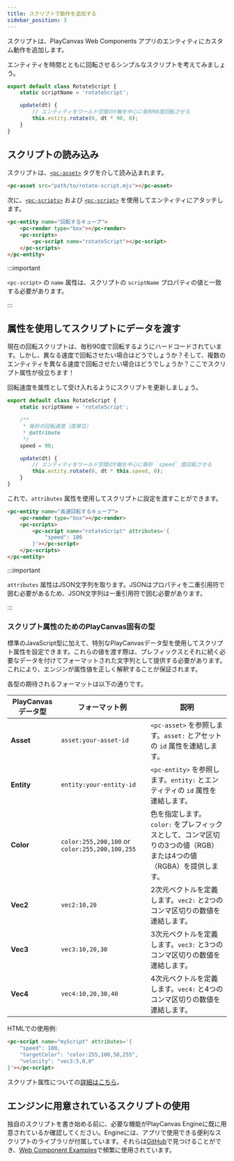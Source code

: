 ```yaml
---
title: スクリプトで動作を追加する
sidebar_position: 3
---
```


スクリプトは、PlayCanvas Web Components アプリのエンティティにカスタム動作を追加します。

エンティティを時間とともに回転させるシンプルなスクリプトを考えてみましょう。

```javascript title="rotate-script.mjs"
export default class RotateScript {
    static scriptName = 'rotateScript';

    update(dt) {
        // エンティティをワールド空間のY軸を中心に毎秒90度回転させる
        this.entity.rotate(0, dt * 90, 0);
    }
}
```

## スクリプトの読み込み

スクリプトは、[`<pc-asset>`](../tags/pc-asset) タグを介して読み込まれます。

```html
<pc-asset src="path/to/rotate-script.mjs"></pc-asset>
```

次に、[`<pc-scripts>`](../tags/pc-scripts) および [`<pc-script>`](../tags/pc-script) を使用してエンティティにアタッチします。

```html
<pc-entity name="回転するキューブ">
    <pc-render type="box"></pc-render>
    <pc-scripts>
        <pc-script name="rotateScript"></pc-script>
    </pc-scripts>
</pc-entity>
```

:::important

`<pc-script>` の `name` 属性は、スクリプトの `scriptName` プロパティの値と一致する必要があります。

:::

## 属性を使用してスクリプトにデータを渡す

現在の回転スクリプトは、毎秒90度で回転するようにハードコードされています。しかし、異なる速度で回転させたい場合はどうでしょうか？そして、複数のエンティティを異なる速度で回転させたい場合はどうでしょうか？ここでスクリプト属性が役立ちます！

回転速度を属性として受け入れるようにスクリプトを更新しましょう。

```javascript title="rotate-script.mjs" {4-8,12}
export default class RotateScript {
    static scriptName = 'rotateScript';

    /**
     * 毎秒の回転速度（度単位）
     * @attribute
     */
    speed = 90;

    update(dt) {
        // エンティティをワールド空間のY軸を中心に毎秒 `speed` 度回転させる
        this.entity.rotate(0, dt * this.speed, 0);
    }
}
```

これで、`attributes` 属性を使用してスクリプトに設定を渡すことができます。

```html {4-6}
<pc-entity name="高速回転するキューブ">
    <pc-render type="box"></pc-render>
    <pc-scripts>
        <pc-script name="rotateScript" attributes='{
            "speed": 180
        }'></pc-script>
    </pc-scripts>
</pc-entity>
```

:::important

`attributes` 属性はJSON文字列を取ります。JSONはプロパティを二重引用符で囲む必要があるため、JSON文字列は一重引用符で囲む必要があります。

:::

### スクリプト属性のためのPlayCanvas固有の型

標準のJavaScript型に加えて、特別なPlayCanvasデータ型を使用してスクリプト属性を設定できます。これらの値を渡す際は、プレフィックスとそれに続く必要なデータを付けてフォーマットされた文字列として提供する必要があります。これにより、エンジンが属性値を正しく解釈することが保証されます。

各型の期待されるフォーマットは以下の通りです。

| PlayCanvas データ型 | フォーマット例                           | 説明 |
| -------------------- | ---------------------------------------- | ----------- |
| **Asset**            | `asset:your-asset-id`                    | `<pc-asset>` を参照します。`asset:` とアセットの `id` 属性を連結します。 |
| **Entity**           | `entity:your-entity-id`                  | `<pc-entity>` を参照します。`entity:` とエンティティの `id` 属性を連結します。 |
| **Color**            | `color:255,200,100` or `color:255,200,100,255` | 色を指定します。`color:` をプレフィックスとして、コンマ区切りの3つの値（RGB）または4つの値（RGBA）を提供します。 |
| **Vec2**             | `vec2:10,20`                             | 2次元ベクトルを定義します。`vec2:` と2つのコンマ区切りの数値を連結します。 |
| **Vec3**             | `vec3:10,20,30`                          | 3次元ベクトルを定義します。`vec3:` と3つのコンマ区切りの数値を連結します。 |
| **Vec4**             | `vec4:10,20,30,40`                       | 4次元ベクトルを定義します。`vec4:` と4つのコンマ区切りの数値を連結します。 |

HTMLでの使用例:

```html
<pc-script name="myScript" attributes='{
    "speed": 180,
    "targetColor": "color:255,100,50,255",
    "velocity": "vec3:5,0,0"
}'></pc-script>
```

スクリプト属性についての[詳細はこちら](/user-manual/scripting/fundamentals/script-attributes)。

## エンジンに用意されているスクリプトの使用

独自のスクリプトを書き始める前に、必要な機能がPlayCanvas Engineに既に用意されているか確認してください。Engineには、アプリで使用できる便利なスクリプトのライブラリが付属しています。それらは[GitHub](https://github.com/playcanvas/engine/tree/main/scripts/esm)で見つけることができ、[Web Component Examples](https://playcanvas.github.io/web-components/examples/)で頻繁に使用されています。
